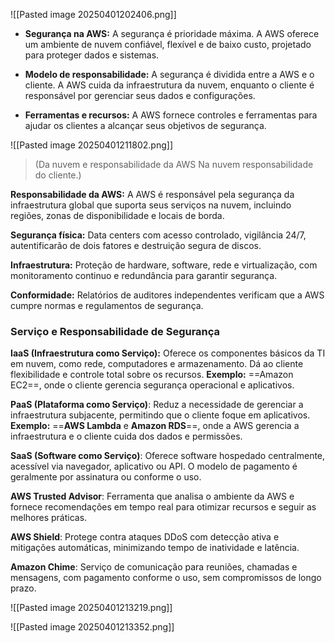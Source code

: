 
![[Pasted image 20250401202406.png]]

- **Segurança na AWS:** A segurança é prioridade máxima. A AWS oferece um ambiente de nuvem confiável, flexível e de baixo custo, projetado para proteger dados e sistemas.

- **Modelo de responsabilidade:** A segurança é dividida entre a AWS e o cliente. A AWS cuida da infraestrutura da nuvem, enquanto o cliente é responsável por gerenciar seus dados e configurações. 

- **Ferramentas e recursos:** A AWS fornece controles e ferramentas para ajudar os clientes a alcançar seus objetivos de segurança. 


![[Pasted image 20250401211802.png]]
> (Da nuvem e responsabilidade da AWS 
> Na nuvem responsabilidade do cliente.)

**Responsabilidade da AWS:** A AWS é responsável pela segurança da infraestrutura global que suporta seus serviços na nuvem, incluindo regiões, zonas de disponibilidade e locais de borda.

**Segurança física:** Data centers com acesso controlado, vigilância 24/7, autentificarão de dois fatores e destruição segura de discos.

**Infraestrutura:** Proteção de hardware, software, rede e virtualização, com monitoramento continuo e redundância para garantir segurança. 

**Conformidade:** Relatórios de auditores independentes verificam que a AWS cumpre normas e regulamentos de segurança. 

### Serviço e Responsabilidade de Segurança

**IaaS (Infraestrutura como Serviço):** Oferece os componentes básicos da TI em nuvem, como rede, computadores e armazenamento. Dá ao cliente flexibilidade e controle total sobre os recursos. **Exemplo:** ==Amazon EC2==, onde o cliente gerencia segurança operacional e aplicativos. 

**PaaS (Plataforma como Serviço)**: Reduz a necessidade de gerenciar a infraestrutura subjacente, permitindo que o cliente foque em aplicativos. **Exemplo:** ==**AWS Lambda** e **Amazon RDS**==, onde a AWS gerencia a infraestrutura e o cliente cuida dos dados e permissões.

**SaaS (Software como Serviço)**: Oferece software hospedado centralmente, acessível via navegador, aplicativo ou API. O modelo de pagamento é geralmente por assinatura ou conforme o uso.

**AWS Trusted Advisor**: Ferramenta que analisa o ambiente da AWS e fornece recomendações em tempo real para otimizar recursos e seguir as melhores práticas.

**AWS Shield**: Protege contra ataques DDoS com detecção ativa e mitigações automáticas, minimizando tempo de inatividade e latência.

**Amazon Chime**: Serviço de comunicação para reuniões, chamadas e mensagens, com pagamento conforme o uso, sem compromissos de longo prazo.


![[Pasted image 20250401213219.png]]

![[Pasted image 20250401213352.png]]

